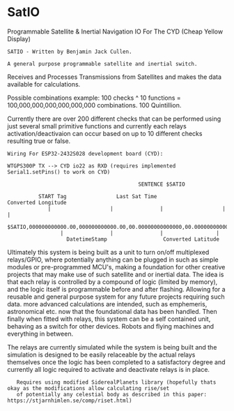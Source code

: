 # SatIO
Programmable Satellite &amp; Inertial Navigation IO For The CYD (Cheap Yellow Display)


    SATIO - Written by Benjamin Jack Cullen.

    A general purpose programmable satellite and inertial switch. 

Receives and Processes Transmissions from Satellites and makes the data available for calculations.

Possible combinations example: 100 checks ^ 10 functions = 100,000,000,000,000,000,000 combinations.
100 Quintillion.

Currently there are over 200 different checks that can be performed using just several small primitive
functions and currently each relays activation/deactivaion can occur based on up to 10 different checks
resulting true or false. 


    Wiring For ESP32-2432S028 development board (CYD):
    
    WTGPS300P TX --> CYD io22 as RXD (requires implemented Serial1.setPins() to work on CYD)
  
                                              SENTENCE $SATIO
                                                                            
              START Tag                Last Sat Time                    Converted Longitude        
                 |                   |               |                   |               |                  
              $SATIO,000000000000.00,000000000000.00,00.00000000000000,00.00000000000000,*Z
                     |               |               |                 |                              
                       DatetimeStamp                  Converted Latitude                                 
  
  
Ultimately this system is being built as a unit to turn on/off multiplexed relays/GPIO,
where potentially anything can be plugged in such as simple modules or pre-programmed MCU's, 
making a foundation for other creative projects that may make use of such satellite and or inertial data.
The idea is that each relay is controlled by a compound of logic (limited by memory), and the logic itself
is programmable before and after flashing. Allowing for a reusable and general purpose system for any future
projects requiring such data. more advanced calculations are intended, such as emphemeris, astronomical etc. now
that the foundational data has been handled. Then finally when fitted with relays, this system can be a self
contained unit, behaving as a switch for other devices. Robots and flying machines and everything in between.


The relays are currently simulated while the system is being built and the simulation is designed to be easily
relaceable by the actual relays themselves once the logic has been completed to a satisfactory degree and currently
all logic required to activate and deactivate relays is in place.
  
       Requires using modified SiderealPlanets library (hopefully thats okay as the modifications allow calculating rise/set
       of potentially any celestial body as described in this paper: https://stjarnhimlen.se/comp/riset.html)
